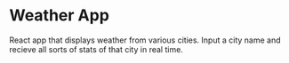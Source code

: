 # Weather App

React app that displays weather from various cities. Input a city name and recieve all sorts of stats of that city in real time.
